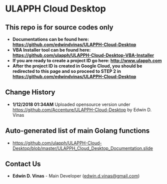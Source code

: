 ULAPPH Cloud Desktop
====================

This repo is for source codes only
------------------------------------
- **Documentations can be found here: https://github.com/edwindvinas/ULAPPH-Cloud-Desktop**
- **VBA Installer tool can be found here: https://github.com/ulapph/ULAPPH-Cloud-Desktop-VBA-Installer**
- **If you are ready to create a project ID go here: http://www.ulapph.com**
- **After the project ID is created in Google Cloud, you should be redirected to this page and so proceed to STEP 2 in https://github.com/edwindvinas/ULAPPH-Cloud-Desktop**

Change History
---------------
- **1/12/2018 01:34AM** Uploaded opensource version under https://github.com/Accenture/ULAPPH-Cloud-Desktop by Edwin D. Vinas

Auto-generated list of main Golang functions
--------------------------------------------
- https://github.com/ulapph/ULAPPH-Cloud-Desktop/blob/master/ULAPPH_Cloud_Desktop_Documentation.slide

Contact Us
------------
- **Edwin D. Vinas** - Main Developer (edwin.d.vinas@gmail.com)

